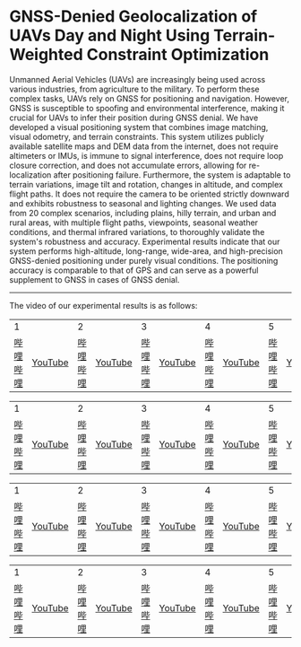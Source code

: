 # GNSS-Denied Geolocalization of UAVs Day and Night Using Terrain-Weighted Constraint Optimization

Unmanned Aerial Vehicles (UAVs) are increasingly being used across various industries, from agriculture to the military. To perform these complex tasks, UAVs rely on GNSS for positioning and navigation. However, GNSS is susceptible to spoofing and environmental interference, making it crucial for UAVs to infer their position during GNSS denial. 
We have developed a visual positioning system that combines image matching, visual odometry, and terrain constraints. This system utilizes publicly available satellite maps and DEM data from the internet, does not require altimeters or IMUs, is immune to signal interference, does not require loop closure correction, and does not accumulate errors, allowing for re-localization after positioning failure.
Furthermore, the system is adaptable to terrain variations, image tilt and rotation, changes in altitude, and complex flight paths. It does not require the camera to be oriented strictly downward and exhibits robustness to seasonal and lighting changes. We used data from 20 complex scenarios, including plains, hilly terrain, and urban and rural areas, with multiple flight paths, viewpoints, seasonal weather conditions, and thermal infrared variations, to thoroughly validate the system's robustness and accuracy. Experimental results indicate that our system performs high-altitude, long-range, wide-area, and high-precision GNSS-denied positioning under purely visual conditions. The positioning accuracy is comparable to that of GPS and can serve as a powerful supplement to GNSS in cases of GNSS denial. 
***
The video of our experimental results is as follows:
<table>
      <tr>
	    <td colspan="2">1</td>
	    <td colspan="2">2</td>
	    <td colspan="2">3</td> 
            <td colspan="2">4</td>
	    <td colspan="2">5</td> 
      </tr >
      <tr >
	    <td><a href="https://www.bilibili.com">哔哩哔哩</a></td>
	    <td><a href="https://www.bilibili.com">YouTube</a></td>
            <td><a href="https://www.bilibili.com">哔哩哔哩</a></td>
	    <td><a href="https://www.bilibili.com">YouTube</a></td>
            <td><a href="https://www.bilibili.com">哔哩哔哩</a></td>
	    <td><a href="https://www.bilibili.com">YouTube</a></td>
            <td><a href="https://www.bilibili.com">哔哩哔哩</a></td>
	    <td><a href="https://www.bilibili.com">YouTube</a></td>
            <td><a href="https://www.bilibili.com">哔哩哔哩</a></td>
	    <td><a href="https://www.bilibili.com">YouTube</a></td>
	</tr>
      <table>
      <tr>
	    <td colspan="2">1</td>
	    <td colspan="2">2</td>
	    <td colspan="2">3</td> 
            <td colspan="2">4</td>
	    <td colspan="2">5</td> 
      </tr >
      <tr >
	    <td><a href="https://www.bilibili.com">哔哩哔哩</a></td>
	    <td><a href="https://www.bilibili.com">YouTube</a></td>
            <td><a href="https://www.bilibili.com">哔哩哔哩</a></td>
	    <td><a href="https://www.bilibili.com">YouTube</a></td>
            <td><a href="https://www.bilibili.com">哔哩哔哩</a></td>
	    <td><a href="https://www.bilibili.com">YouTube</a></td>
            <td><a href="https://www.bilibili.com">哔哩哔哩</a></td>
	    <td><a href="https://www.bilibili.com">YouTube</a></td>
            <td><a href="https://www.bilibili.com">哔哩哔哩</a></td>
	    <td><a href="https://www.bilibili.com">YouTube</a></td>
	</tr>
        <table>
      <tr>
	    <td colspan="2">1</td>
	    <td colspan="2">2</td>
	    <td colspan="2">3</td> 
            <td colspan="2">4</td>
	    <td colspan="2">5</td> 
      </tr >
      <tr >
	    <td><a href="https://www.bilibili.com">哔哩哔哩</a></td>
	    <td><a href="https://www.bilibili.com">YouTube</a></td>
            <td><a href="https://www.bilibili.com">哔哩哔哩</a></td>
	    <td><a href="https://www.bilibili.com">YouTube</a></td>
            <td><a href="https://www.bilibili.com">哔哩哔哩</a></td>
	    <td><a href="https://www.bilibili.com">YouTube</a></td>
            <td><a href="https://www.bilibili.com">哔哩哔哩</a></td>
	    <td><a href="https://www.bilibili.com">YouTube</a></td>
            <td><a href="https://www.bilibili.com">哔哩哔哩</a></td>
	    <td><a href="https://www.bilibili.com">YouTube</a></td>
	</tr>
        <table>
      <tr>
	    <td colspan="2">1</td>
	    <td colspan="2">2</td>
	    <td colspan="2">3</td> 
            <td colspan="2">4</td>
	    <td colspan="2">5</td> 
      </tr >
      <tr >
	    <td><a href="https://www.bilibili.com">哔哩哔哩</a></td>
	    <td><a href="https://www.bilibili.com">YouTube</a></td>
            <td><a href="https://www.bilibili.com">哔哩哔哩</a></td>
	    <td><a href="https://www.bilibili.com">YouTube</a></td>
            <td><a href="https://www.bilibili.com">哔哩哔哩</a></td>
	    <td><a href="https://www.bilibili.com">YouTube</a></td>
            <td><a href="https://www.bilibili.com">哔哩哔哩</a></td>
	    <td><a href="https://www.bilibili.com">YouTube</a></td>
            <td><a href="https://www.bilibili.com">哔哩哔哩</a></td>
	    <td><a href="https://www.bilibili.com">YouTube</a></td>
	</tr>
</table>
